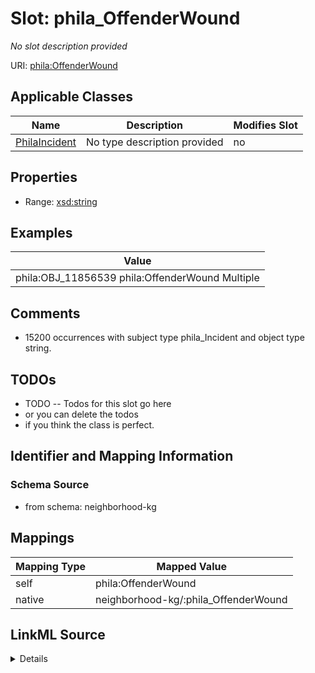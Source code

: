 

# Slot: phila_OffenderWound


_No slot description provided_





URI: [phila:OffenderWound](https://metadata.phila.gov/OffenderWound)



<!-- no inheritance hierarchy -->





## Applicable Classes

| Name | Description | Modifies Slot |
| --- | --- | --- |
| [PhilaIncident](../classes/PhilaIncident.md) | No type description provided |  no  |







## Properties

* Range: [xsd:string](xsd:string)






## Examples

| Value |
| --- |
| phila:OBJ_11856539 phila:OffenderWound Multiple |

## Comments

* 15200 occurrences with subject type phila_Incident and object type string.

## TODOs

* TODO -- Todos for this slot go here
* or you can delete the todos
* if you think the class is perfect.

## Identifier and Mapping Information







### Schema Source


* from schema: neighborhood-kg




## Mappings

| Mapping Type | Mapped Value |
| ---  | ---  |
| self | phila:OffenderWound |
| native | neighborhood-kg/:phila_OffenderWound |




## LinkML Source

<details>
```yaml
name: phila_OffenderWound
description: No slot description provided
todos:
- TODO -- Todos for this slot go here
- or you can delete the todos
- if you think the class is perfect.
comments:
- 15200 occurrences with subject type phila_Incident and object type string.
examples:
- value: phila:OBJ_11856539 phila:OffenderWound Multiple
from_schema: neighborhood-kg
rank: 1000
slot_uri: phila:OffenderWound
alias: phila_OffenderWound
domain_of:
- phila_Incident
range: string

```
</details>